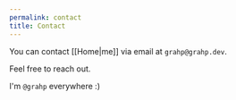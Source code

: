 ```yaml
---
permalink: contact
title: Contact
---
```


You can contact [[Home|me]] via email at `grahp@grahp.dev`.

Feel free to reach out.

I'm `@grahp` everywhere :)
